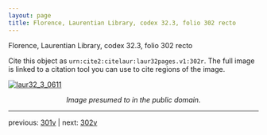 ```yaml
---
layout: page
title: Florence, Laurentian Library, codex 32.3, folio 302 recto
---
```


Florence, Laurentian Library, codex 32.3, folio 302 recto

Cite this object as `urn:cite2:citelaur:laur32pages.v1:302r`.  The full image is linked to a citation tool you can use to cite regions of the image.

[![laur32_3_0611](http://www.homermultitext.org/iipsrv?IIIF=/project/homer/pyramidal/deepzoom/citelaur/laur32imgs/v1/laur32_3_0611.tif/full/800,/0/default.jpg)](http://www.homermultitext.org/ict2/?urn=urn:cite2:citelaur:laur32imgs.v1:laur32_3_0611) 

<p style="text-align: center; font-style: italic;">Image presumed to in the public domain.</p>

---

previous: [301v](../301v/) | next: [302v](../302v/)